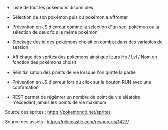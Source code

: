 - Liste de tout les pokémons disponibles

- Sélection de son pokémon puis du pokémon a affronter

- Prévention en JS d'erreur comme la sélection d'un seul pokémon ou la sélection de deux fois le même pokémon

- Stockage des id des pokémons choisit en combat dans des variables de session

- Affichage des sprites des pokémons ainsi que leurs Hp / Lvl / Nom en fonction des pokémons choisit

- Réinitialisation des points de vie lorsque l'on quitte la partie

- Prévention en JS d'erreur lors du click sur le bouton RUN avec une confirmation

- REST permet de régénrer un nombre de point de vie aléatoire n'éxcedant jamais les points de vie maximum

Source des sprites : https://pokemondb.net/sprites

Source des assets : https://reliccastle.com/resources/1427/
